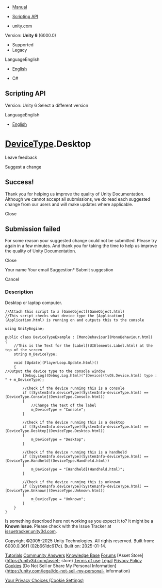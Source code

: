 [ ]()

  * [Manual](../Manual/index.html)
  * [Scripting API](../ScriptReference/index.html)

  * [unity.com](https://unity.com/)

Version: **Unity 6** (6000.0)

  * Supported
  * Legacy

LanguageEnglish

  * [English]()

  * C#

[ ](https://docs.unity3d.com)

## Scripting API

Version: Unity 6 Select a different version

LanguageEnglish

  * [English]()

#  [DeviceType](DeviceType.html).Desktop

Leave feedback

Suggest a change

## Success!

Thank you for helping us improve the quality of Unity Documentation. Although
we cannot accept all submissions, we do read each suggested change from our
users and will make updates where applicable.

Close

## Submission failed

For some reason your suggested change could not be submitted. Please <a>try
again</a> in a few minutes. And thank you for taking the time to help us
improve the quality of Unity Documentation.

Close

Your name Your email Suggestion* Submit suggestion

Cancel

[ ]()

### Description

Desktop or laptop computer.

    
    
    //Attach this script to a [GameObject](GameObject.html)
    //This script checks what device type the [Application](Application.html) is running on and outputs this to the console  
      
    using UnityEngine;  
      
    public class DeviceTypeExample : [MonoBehaviour](MonoBehaviour.html)
    {
        //This is the Text for the [Label](UIElements.Label.html) at the top of the screen
        string m_DeviceType;  
      
        void [Update](PlayerLoop.Update.html)()
        {
    //Output the device type to the console window
            [Debug.Log](Debug.Log.html)("[Device](tvOS.Device.html) type : " + m_DeviceType);  
      
            //Check if the device running this is a console
            if ([SystemInfo.deviceType](SystemInfo-deviceType.html) == [DeviceType.Console](DeviceType.Console.html))
            {
                //Change the text of the label
                m_DeviceType = "Console";
            }  
      
            //Check if the device running this is a desktop
            if ([SystemInfo.deviceType](SystemInfo-deviceType.html) == [DeviceType.Desktop](DeviceType.Desktop.html))
            {
                m_DeviceType = "Desktop";
            }  
      
            //Check if the device running this is a handheld
            if ([SystemInfo.deviceType](SystemInfo-deviceType.html) == [DeviceType.Handheld](DeviceType.Handheld.html))
            {
                m_DeviceType = "[Handheld](Handheld.html)";
            }  
      
            //Check if the device running this is unknown
            if ([SystemInfo.deviceType](SystemInfo-deviceType.html) == [DeviceType.Unknown](DeviceType.Unknown.html))
            {
                m_DeviceType = "Unknown";
            }
        }
    }
    

Is something described here not working as you expect it to? It might be a
**Known Issue**. Please check with the Issue Tracker at
[issuetracker.unity3d.com](https://issuetracker.unity3d.com).

Copyright ©2005-2025 Unity Technologies. All rights reserved. Built from:
6000.0.36f1 (02b661dc617c). Built on: 2025-01-14.

[Tutorials](https://unity3d.com/learn) [Community
Answers](https://answers.unity3d.com) [Knowledge
Base](https://support.unity3d.com/hc/en-us)
[Forums](https://forum.unity3d.com) [Asset Store](https://unity3d.com/asset-
store) [Terms of use](https://docs.unity3d.com/Manual/TermsOfUse.html)
[Legal](https://unity.com/legal) [Privacy
Policy](https://unity.com/legal/privacy-policy)
[Cookies](https://unity.com/legal/cookie-policy) [Do Not Sell or Share My
Personal Information](https://unity.com/legal/do-not-sell-my-personal-
information)

[Your Privacy Choices (Cookie Settings)](javascript:void\(0\);)

